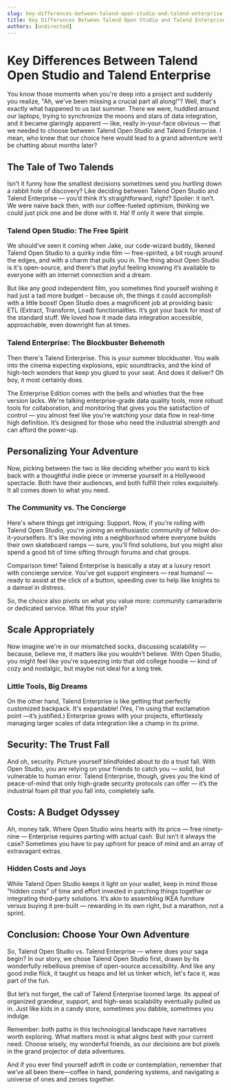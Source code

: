 ```yaml
---
slug: key-differences-between-talend-open-studio-and-talend-enterprise
title: Key Differences Between Talend Open Studio and Talend Enterprise
authors: [undirected]
---
```



# Key Differences Between Talend Open Studio and Talend Enterprise

You know those moments when you're deep into a project and suddenly you realize, "Ah, we've been missing a crucial part all along!"? Well, that's exactly what happened to us last summer. There we were, huddled around our laptops, trying to synchronize the moons and stars of data integration, and it became glaringly apparent — like, really in-your-face obvious — that we needed to choose between Talend Open Studio and Talend Enterprise. I mean, who knew that our choice here would lead to a grand adventure we’d be chatting about months later?

## The Tale of Two Talends

Isn't it funny how the smallest decisions sometimes send you hurtling down a rabbit hole of discovery? Like deciding between Talend Open Studio and Talend Enterprise — you’d think it’s straightforward, right? Spoiler: it isn’t. We were naive back then, with our coffee-fueled optimism, thinking we could just pick one and be done with it. Ha! If only it were that simple.

### Talend Open Studio: The Free Spirit

We should’ve seen it coming when Jake, our code-wizard buddy, likened Talend Open Studio to a quirky indie film — free-spirited, a bit rough around the edges, and with a charm that pulls you in. The thing about Open Studio is it's open-source, and there's that joyful feeling knowing it’s available to everyone with an internet connection and a dream.

But like any good independent film, you sometimes find yourself wishing it had just a tad more budget – because oh, the things it could accomplish with a little boost! Open Studio does a magnificent job at providing basic ETL (Extract, Transform, Load) functionalities. It’s got your back for most of the standard stuff. We loved how it made data integration accessible, approachable, even downright fun at times.

### Talend Enterprise: The Blockbuster Behemoth

Then there's Talend Enterprise. This is your summer blockbuster. You walk into the cinema expecting explosions, epic soundtracks, and the kind of high-tech wonders that keep you glued to your seat. And does it deliver? Oh boy, it most certainly does.

The Enterprise Edition comes with the bells and whistles that the free version lacks. We're talking enterprise-grade data quality tools, more robust tools for collaboration, and monitoring that gives you the satisfaction of control — you almost feel like you're watching your data flow in real-time high definition. It’s designed for those who need the industrial strength and can afford the power-up.

## Personalizing Your Adventure

Now, picking between the two is like deciding whether you want to kick back with a thoughtful indie piece or immerse yourself in a Hollywood spectacle. Both have their audiences, and both fulfill their roles exquisitely. It all comes down to what you need.

### The Community vs. The Concierge

Here's where things get intriguing: Support. Now, if you're rolling with Talend Open Studio, you're joining an enthusiastic community of fellow do-it-yourselfers. It's like moving into a neighborhood where everyone builds their own skateboard ramps — sure, you'll find solutions, but you might also spend a good bit of time sifting through forums and chat groups.

Comparison time! Talend Enterprise is basically a stay at a luxury resort with concierge service. You’ve got support engineers — real humans! — ready to assist at the click of a button, speeding over to help like knights to a damsel in distress.

So, the choice also pivots on what you value more: community camaraderie or dedicated service. What fits your style?

## Scale Appropriately

Now imagine we're in our mismatched socks, discussing scalability — because, believe me, it matters like you wouldn’t believe. With Open Studio, you might feel like you're squeezing into that old college hoodie — kind of cozy and nostalgic, but maybe not ideal for a long trek.

### Little Tools, Big Dreams

On the other hand, Talend Enterprise is like getting that perfectly customized backpack. It's expandable! (Yes, I'm using that exclamation point —it’s justified.) Enterprise grows with your projects, effortlessly managing larger scales of data integration like a champ in its prime.

## Security: The Trust Fall

And oh, security. Picture yourself blindfolded about to do a trust fall. With Open Studio, you are relying on your friends to catch you — solid, but vulnerable to human error. Talend Enterprise, though, gives you the kind of peace-of-mind that only high-grade security protocols can offer — it’s the industrial foam pit that you fall into, completely safe.

## Costs: A Budget Odyssey

Ah, money talk. Where Open Studio wins hearts with its price — free ninety-nine — Enterprise requires parting with actual cash. But isn’t it always the case? Sometimes you have to pay upfront for peace of mind and an array of extravagant extras.

### Hidden Costs and Joys

While Talend Open Studio keeps it light on your wallet, keep in mind those "hidden costs" of time and effort invested in patching things together or integrating third-party solutions. It’s akin to assembling IKEA furniture versus buying it pre-built — rewarding in its own right, but a marathon, not a sprint.

## Conclusion: Choose Your Own Adventure

So, Talend Open Studio vs. Talend Enterprise — where does your saga begin? In our story, we chose Talend Open Studio first, drawn by its wonderfully rebellious premise of open-source accessibility. And like any good indie flick, it taught us heaps and let us tinker which, let's face it, was part of the fun.

But let’s not forget, the call of Talend Enterprise loomed large. Its appeal of organized grandeur, support, and high-seas scalability eventually pulled us in. Just like kids in a candy store, sometimes you dabble, sometimes you indulge.

Remember: both paths in this technological landscape have narratives worth exploring. What matters most is what aligns best with your current need. Choose wisely, my wonderful friends, as our decisions are but pixels in the grand projector of data adventures.

And if you ever find yourself adrift in code or contemplation, remember that we’ve all been there—coffee in hand, pondering systems, and navigating a universe of ones and zeroes together.